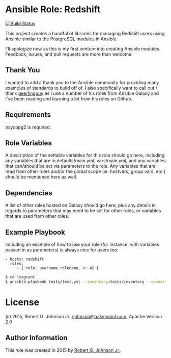 # Ansible Role: Redshift
[![Build Status](https://secure.travis-ci.org/oakensoul/ansible-role-redshift.png)](http://travis-ci.org/oakensoul/ansible-role-redshift)

This project creates a handful of libraries for managing Redshift users using Ansible similar to the PostgreSQL modules
in Ansible.

I'll apologize now as this is my first venture into creating Ansible modules. Feedback, Issues, and pull requests are
more than welcome.


## Thank  You
I wanted to add a thank you to the Ansible community for providing many examples of standards to build off of. I also
specifically want to call out / thank [geerlingguy](http://github.com/geerlingguy) as I use a number of his roles from
Ansible Galaxy and I've been reading and learning a lot from his roles on Github.

## Requirements

psycopg2 is required.

## Role Variables

A description of the settable variables for this role should go here, including any variables that are in
defaults/main.yml, vars/main.yml, and any variables that can/should be set via parameters to the role. Any variables
that are read from other roles and/or the global scope (ie. hostvars, group vars, etc.) should be mentioned here as well.

## Dependencies

A list of other roles hosted on Galaxy should go here, plus any details in regards to parameters that may need to be set
for other roles, or variables that are used from other roles.

## Example Playbook

Including an example of how to use your role (for instance, with variables passed in as parameters) is always nice for
users too:

    - hosts: redshift
      roles:
         - { role: username.rolename, x: 42 }

```bash
$ cd \vagrant
$ ansible-playbook tests/test.yml --inventory=tests/inventory --connection=local -M library/redshift/
```

# License

(c) 2015, Robert G. Johnson Jr. <rjohnson@oakensoul.com>, Apache Version 2.0

## Author Information

This role was created in 2015 by [Robert G. Johnson Jr.](http://github.com/oakensoul).
